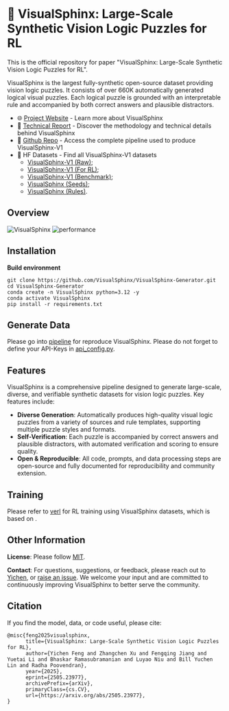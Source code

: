 # 🦁 VisualSphinx: Large-Scale Synthetic Vision Logic Puzzles for RL

This is the official repository for paper "VisualSphinx: Large-Scale Synthetic Vision Logic Puzzles for RL". 


VisualSphinx is the largest fully-synthetic open-source dataset providing vision logic puzzles. It consists of over 660K automatically generated logical visual puzzles. Each logical puzzle is grounded with an interpretable rule and accompanied by both correct answers and plausible distractors.

- 🌐 [Project Website](https://visualsphinx.github.io/) - Learn more about VisualSphinx
- 📖 [Technical Report](https://arxiv.org/abs/2505.23977) - Discover the methodology and technical details behind VisualSphinx
- 🔧 [Github Repo](https://github.com/VisualSphinx/VisualSphinx) - Access the complete pipeline used to produce VisualSphinx-V1
- 🤗 HF Datasets - Find all VisualSphinx-V1 datasets
  - [VisualSphinx-V1 (Raw)](https://huggingface.co/datasets/VisualSphinx/VisualSphinx-V1-Raw);
  - [VisualSphinx-V1 (For RL)](https://huggingface.co/datasets/VisualSphinx/VisualSphinx-V1-RL-20K); 
  - [VisualSphinx-V1 (Benchmark)](https://huggingface.co/datasets/VisualSphinx/VisualSphinx-V1-Benchmark);
  - [VisualSphinx (Seeds)](https://huggingface.co/datasets/VisualSphinx/VisualSphinx-Seeds); 
  - [VisualSphinx (Rules)](https://huggingface.co/datasets/VisualSphinx/VisualSphinx-V1-Rules). 

## Overview
![VisualSphinx](https://visualsphinx.github.io/static/images/pipeline-mini.jpg)
![performance](https://visualsphinx.github.io/static/images/performance.png)

## Installation

**Build environment**
```
git clone https://github.com/VisualSphinx/VisualSphinx-Generator.git
cd VisualSphinx-Generator
conda create -n VisualSphinx python=3.12 -y
conda activate VisualSphinx
pip install -r requirements.txt
```

## Generate Data
Please go into [pipeline](/pipeline) for reproduce VisualSphinx. Please do not forget to define your API-Keys in [api_config.py](pipeline/api_config.py).


## Features
VisualSphinx is a comprehensive pipeline designed to generate large-scale, diverse, and verifiable synthetic datasets for vision logic puzzles. Key features include:
- **Diverse Generation**: Automatically produces high-quality visual logic puzzles from a variety of sources and rule templates, supporting multiple puzzle styles and formats.
- **Self-Verification**: Each puzzle is accompanied by correct answers and plausible distractors, with automated verification and scoring to ensure quality.
- **Open & Reproducible**: All code, prompts, and data processing steps are open-source and fully documented for reproducibility and community extension.


## Training

Please refer to [verl](https://github.com/volcengine/verl) for RL training using VisualSphinx datasets, which is based on .

## Other Information

**License**: Please follow [MIT](https://choosealicense.com/licenses/mit/).

**Contact**: For questions, suggestions, or feedback, please reach out to [Yichen](mailto:yfeng42@uw.edu), or [raise an issue](https://github.com/VisualSphinx/VisualSphinx/issues/new). We welcome your input and are committed to continuously improving VisualSphinx to better serve the community.

## Citation

If you find the model, data, or code useful, please cite:
```
@misc{feng2025visualsphinx,
      title={VisualSphinx: Large-Scale Synthetic Vision Logic Puzzles for RL}, 
      author={Yichen Feng and Zhangchen Xu and Fengqing Jiang and Yuetai Li and Bhaskar Ramasubramanian and Luyao Niu and Bill Yuchen Lin and Radha Poovendran},
      year={2025},
      eprint={2505.23977},
      archivePrefix={arXiv},
      primaryClass={cs.CV},
      url={https://arxiv.org/abs/2505.23977}, 
}
```